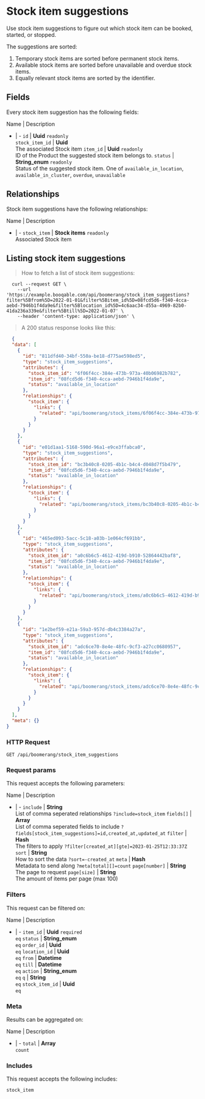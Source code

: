 # Stock item suggestions

Use stock item suggestions to figure out which stock item can be booked,
started, or stopped.

The suggestions are sorted:
  1. Temporary stock items are sorted before permanent stock items.
  2. Available stock items are sorted before unavailable and overdue stock items.
  3. Equally relevant stock items are sorted by the identifier.

## Fields
Every stock item suggestion has the following fields:

Name | Description
- | -
`id` | **Uuid** `readonly`<br>
`stock_item_id` | **Uuid** <br>The associated Stock item
`item_id` | **Uuid** `readonly`<br>ID of the Product the suggested stock item belongs to.
`status` | **String_enum** `readonly`<br>Status of the suggested stock item. One of `available_in_location`, `available_in_cluster`, `overdue`, `unavailable` 


## Relationships
Stock item suggestions have the following relationships:

Name | Description
- | -
`stock_item` | **Stock items** `readonly`<br>Associated Stock item


## Listing stock item suggestions



> How to fetch a list of stock item suggestions:

```shell
  curl --request GET \
    --url 'https://example.booqable.com/api/boomerang/stock_item_suggestions?filter%5Bfrom%5D=2022-01-01&filter%5Bitem_id%5D=08fcd5d6-f340-4cca-aebd-7946b1f4da9e&filter%5Blocation_id%5D=4c6aac34-d55a-4969-82b0-41da236a339e&filter%5Btill%5D=2022-01-07' \
    --header 'content-type: application/json' \
```

> A 200 status response looks like this:

```json
  {
  "data": [
    {
      "id": "811dfd40-34bf-550a-be18-d775ae598ed5",
      "type": "stock_item_suggestions",
      "attributes": {
        "stock_item_id": "6f06f4cc-384e-473b-973a-40b06982b782",
        "item_id": "08fcd5d6-f340-4cca-aebd-7946b1f4da9e",
        "status": "available_in_location"
      },
      "relationships": {
        "stock_item": {
          "links": {
            "related": "api/boomerang/stock_items/6f06f4cc-384e-473b-973a-40b06982b782"
          }
        }
      }
    },
    {
      "id": "e01d1aa1-5168-590d-96a1-e9ce3ffabca0",
      "type": "stock_item_suggestions",
      "attributes": {
        "stock_item_id": "bc3b40c8-0205-4b1c-b4c4-d048d7f5b479",
        "item_id": "08fcd5d6-f340-4cca-aebd-7946b1f4da9e",
        "status": "available_in_location"
      },
      "relationships": {
        "stock_item": {
          "links": {
            "related": "api/boomerang/stock_items/bc3b40c8-0205-4b1c-b4c4-d048d7f5b479"
          }
        }
      }
    },
    {
      "id": "465ed093-5acc-5c18-a03b-1e064cf691bb",
      "type": "stock_item_suggestions",
      "attributes": {
        "stock_item_id": "a0c6b6c5-4612-419d-b910-52864442baf8",
        "item_id": "08fcd5d6-f340-4cca-aebd-7946b1f4da9e",
        "status": "available_in_location"
      },
      "relationships": {
        "stock_item": {
          "links": {
            "related": "api/boomerang/stock_items/a0c6b6c5-4612-419d-b910-52864442baf8"
          }
        }
      }
    },
    {
      "id": "1e2bef59-e21a-59a3-957d-db4c3384a27a",
      "type": "stock_item_suggestions",
      "attributes": {
        "stock_item_id": "adc6ce70-8e4e-48fc-9cf3-a27cc0680957",
        "item_id": "08fcd5d6-f340-4cca-aebd-7946b1f4da9e",
        "status": "available_in_location"
      },
      "relationships": {
        "stock_item": {
          "links": {
            "related": "api/boomerang/stock_items/adc6ce70-8e4e-48fc-9cf3-a27cc0680957"
          }
        }
      }
    }
  ],
  "meta": {}
}
```

### HTTP Request

`GET /api/boomerang/stock_item_suggestions`

### Request params

This request accepts the following parameters:

Name | Description
- | -
`include` | **String** <br>List of comma seperated relationships `?include=stock_item`
`fields[]` | **Array** <br>List of comma seperated fields to include `?fields[stock_item_suggestions]=id,created_at,updated_at`
`filter` | **Hash** <br>The filters to apply `?filter[created_at][gte]=2023-01-25T12:33:37Z`
`sort` | **String** <br>How to sort the data `?sort=-created_at`
`meta` | **Hash** <br>Metadata to send along `?meta[total][]=count`
`page[number]` | **String** <br>The page to request
`page[size]` | **String** <br>The amount of items per page (max 100)


### Filters

This request can be filtered on:

Name | Description
- | -
`item_id` | **Uuid** `required`<br>`eq`
`status` | **String_enum** <br>`eq`
`order_id` | **Uuid** <br>`eq`
`location_id` | **Uuid** <br>`eq`
`from` | **Datetime** <br>`eq`
`till` | **Datetime** <br>`eq`
`action` | **String_enum** <br>`eq`
`q` | **String** <br>`eq`
`stock_item_id` | **Uuid** <br>`eq`


### Meta

Results can be aggregated on:

Name | Description
- | -
`total` | **Array** <br>`count`


### Includes

This request accepts the following includes:

`stock_item`





